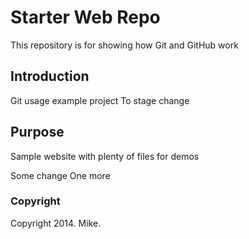 # Starter Web Repo

This repository is for showing how Git and GitHub work

## Introduction

Git usage example project
To stage change

## Purpose

Sample website with plenty of files for demos

Some change
One more

### Copyright
Copyright 2014. Mike.